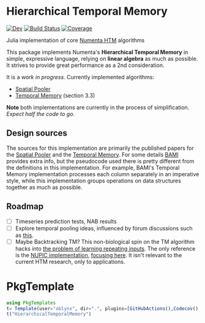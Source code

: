 # Hierarchical Temporal Memory

[![Dev](https://img.shields.io/badge/docs-dev-blue.svg)](https://oblynx.github.io/HierarchicalTemporalMemory.jl/dev)
[![Build Status](https://github.com/oblynx/HierarchicalTemporalMemory.jl/workflows/CI/badge.svg)](https://github.com/oblynx/HierarchicalTemporalMemory.jl/actions)
[![Coverage](https://codecov.io/gh/oblynx/HierarchicalTemporalMemory.jl/branch/master/graph/badge.svg)](https://codecov.io/gh/oblynx/HierarchicalTemporalMemory.jl)


Julia implementation of core [Numenta HTM](https://numenta.com/) algorithms

This package implements Numenta's **Hierarchical Temporal Memory** in simple, expressive language,
relying on **linear algebra** as much as possible.
It strives to provide great performance as a 2nd consideration.

It is a _work in progress_.
Currently implemented algorithms:
- [Spatial Pooler](https://www.frontiersin.org/articles/10.3389/fncom.2017.00111/full)
- [Temporal Memory](https://www.mitpressjournals.org/doi/full/10.1162/NECO_a_00893) (section 3.3)


**Note**  both implementations are currently in the process of simplification. _Expect half the code to go._

## Design sources

The sources for this implementation are primarily the published papers for the [Spatial Pooler](https://www.frontiersin.org/articles/10.3389/fncom.2017.00111/full)
and the [Temporal Memory](https://www.mitpressjournals.org/doi/full/10.1162/NECO_a_00893).
For some details [BAMI](https://numenta.com/assets/pdf/biological-and-machine-intelligence/BAMI-Complete.pdf) provides extra info, but the pseudocode used there is pretty different from the definitions in this implementation.
For example, BAMI's Temporal Memory implementation processes each column separately in an imperative style,
while this implementation groups operations on data structures together as much as possible.

## Roadmap

- [ ] Timeseries prediction tests, NAB results
- [ ] Explore temporal pooling ideas, influenced by forum discussions such as [this](https://discourse.numenta.org/t/exploring-the-repeating-inputs-problem/5498/14?u=oblynx).
- [ ] Maybe Backtracking TM? This non-biological spin on the TM algorithm hacks into [the problem of learning repeating inputs](https://discourse.numenta.org/t/my-analysis-on-why-temporal-memory-prediction-doesnt-work-on-sequential-data/3141).
The only reference is the [NUPIC implementation](https://github.com/numenta/nupic/blob/master/src/nupic/algorithms/backtracking_tm.py),
[focusing here](https://github.com/numenta/nupic/blob/1aea72abde4457878a16288d6786ffb088f69164/src/nupic/algorithms/backtracking_tm.py#L1666).
It isn't relevant to the current HTM research, only to applications.

# PkgTemplate

```julia
using PkgTemplates
t= Template(user="oblynx", dir=".", plugins=[GitHubActions(),Codecov(),Documenter{GitHubActions}(),Develop()])
t("HierarchicalTemporalMemory")
```
